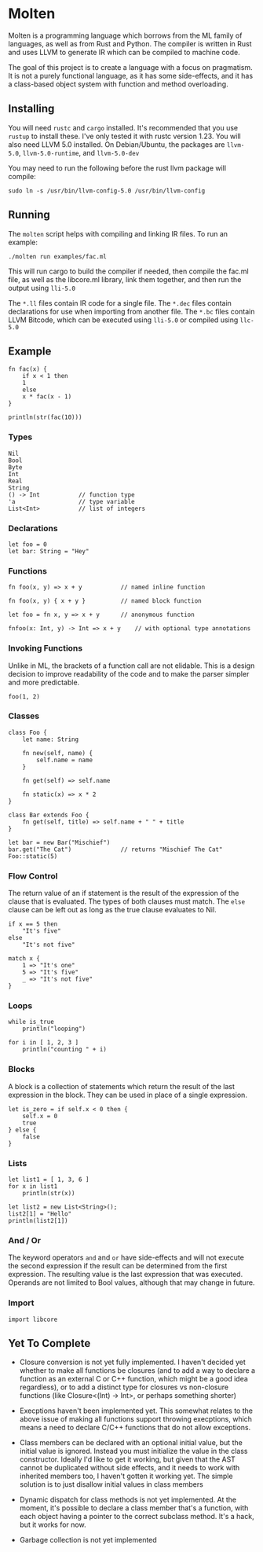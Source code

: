  
Molten
======

Molten is a programming language which borrows from the ML family of languages,
as well as from Rust and Python.  The compiler is written in Rust and uses
LLVM to generate IR which can be compiled to machine code.

The goal of this project is to create a language with a focus on pragmatism.
It is not a purely functional language, as it has some side-effects, and it
has a class-based object system with function and method overloading.


Installing
----------

You will need `rustc` and `cargo` installed.  It's recommended that you use
`rustup` to install these.  I've only tested it with rustc version 1.23.
You will also need LLVM 5.0 installed.  On Debian/Ubuntu, the packages are
`llvm-5.0`, `llvm-5.0-runtime`, and `llvm-5.0-dev`

You may need to run the following before the rust llvm package will compile:
```
sudo ln -s /usr/bin/llvm-config-5.0 /usr/bin/llvm-config
```

Running
-------

The `molten` script helps with compiling and linking IR files.  To run an example:

```
./molten run examples/fac.ml
```

This will run cargo to build the compiler if needed, then compile the fac.ml
file, as well as the libcore.ml library, link them together, and then run the
output using `lli-5.0`

The `*.ll` files contain IR code for a single file.  The `*.dec` files contain
declarations for use when importing from another file.  The `*.bc` files
contain LLVM Bitcode, which can be executed using `lli-5.0` or compiled using
`llc-5.0`


Example
-------

```
fn fac(x) {
    if x < 1 then
	1
    else
	x * fac(x - 1)
}

println(str(fac(10)))
```

### Types
```
Nil
Bool
Byte
Int
Real
String
() -> Int           // function type
'a                  // type variable
List<Int>           // list of integers
```

### Declarations
```
let foo = 0
let bar: String = "Hey"
```

### Functions
```
fn foo(x, y) => x + y		    // named inline function

fn foo(x, y) { x + y }		    // named block function

let foo = fn x, y => x + y	    // anonymous function

fnfoo(x: Int, y) -> Int => x + y    // with optional type annotations

```

### Invoking Functions
Unlike in ML, the brackets of a function call are not elidable.  This is a
design decision to improve readability of the code and to make the parser
simpler and more predictable.
```
foo(1, 2)
```

### Classes
```
class Foo {
    let name: String

    fn new(self, name) {
        self.name = name
    }

    fn get(self) => self.name

    fn static(x) => x * 2
}

class Bar extends Foo {
    fn get(self, title) => self.name + " " + title
}

let bar = new Bar("Mischief")
bar.get("The Cat")              // returns "Mischief The Cat"
Foo::static(5)
```

### Flow Control
The return value of an if statement is the result of the expression of the
clause that is evaluated.  The types of both clauses must match.  The `else`
clause can be left out as long as the true clause evaluates to Nil.
```
if x == 5 then
    "It's five"
else
    "It's not five"

match x {
    1 => "It's one"
    5 => "It's five"
    _ => "It's not five"
}
```

### Loops
```
while is_true
    println("looping")

for i in [ 1, 2, 3 ]
    println("counting " + i)
```

### Blocks
A block is a collection of statements which return the result of the last
expression in the block.  They can be used in place of a single expression.
```
let is_zero = if self.x < 0 then {
    self.x = 0
    true
} else {
    false
}
```

### Lists
```
let list1 = [ 1, 3, 6 ]
for x in list1
    println(str(x))

let list2 = new List<String>();
list2[1] = "Hello"
println(list2[1])
```

### And / Or
The keyword operators `and` and `or` have side-effects and will not execute
the second expression if the result can be determined from the first
expression.  The resulting value is the last expression that was executed.
Operands are not limited to Bool values, although that may change in future.

### Import
```
import libcore
```

Yet To Complete
---------------

- Closure conversion is not yet fully implemented.  I haven't decided yet
  whether to make all functions be closures (and to add a way to declare a
  function as an external C or C++ function, which might be a good idea
  regardless), or to add a distinct type for closures vs non-closure functions
  (like Closure<(Int) -> Int>, or perhaps something shorter)

- Execptions haven't been implemented yet.  This somewhat relates to the
  above issue of making all functions support throwing execptions, which
  means a need to declare C/C++ functions that do not allow exceptions.

- Class members can be declared with an optional initial value, but the
  initial value is ignored.  Instead you must initialize the value in the
  class constructor.  Ideally I'd like to get it working, but given that
  the AST cannot be duplicated without side effects, and it needs to work
  with inherited members too, I haven't gotten it working yet.  The simple
  solution is to just disallow initial values in class members

- Dynamic dispatch for class methods is not yet implemented.  At the moment,
  it's possible to declare a class member that's a function, with each
  object having a pointer to the correct subclass method.  It's a hack, but
  it works for now.

- Garbage collection is not yet implemented

